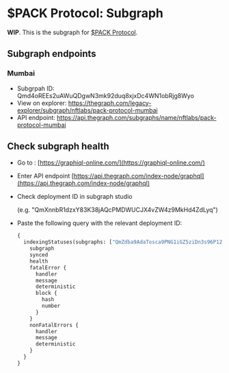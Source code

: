 # $PACK Protocol: Subgraph

**WIP**. This is the subgraph for [$PACK Protocol](https://github.com/nftlabs/pack-protocol). 

## Subgraph endpoints

### Mumbai
- Subgrpah ID: Qmd4oREEs2uAWuQDgwN3mk92duq8xjxDc4WN1obRjg8Wyo
- View on explorer: https://thegraph.com/legacy-explorer/subgraph/nftlabs/pack-protocol-mumbai
- API endpoint: https://api.thegraph.com/subgraphs/name/nftlabs/pack-protocol-mumbai

## Check subgraph health

- Go to : [https://graphiql-online.com/](https://graphiql-online.com/)
- Enter API endpoint [https://api.thegraph.com/index-node/graphql](https://api.thegraph.com/index-node/graphql)
- Check deployment ID in subgraph studio

    (e.g. "QmXnnbR1dzxY83K38jAQcPMDWUCJX4vZW4z9MkHd4ZdLyq")

- Paste the following query with the relevant deployment ID:

    ```graphql
    {
      indexingStatuses(subgraphs: ["QmZdba9AdaTosca9PNG1iGZ5ziDn3s96P12Q6fk7UThzwf"]) {
        subgraph
        synced
        health
        fatalError {
          handler
          message
          deterministic
          block {
            hash
            number
          }
        }
        nonFatalErrors {
          handler
          message
          deterministic
        }
      }
    }
    ```
